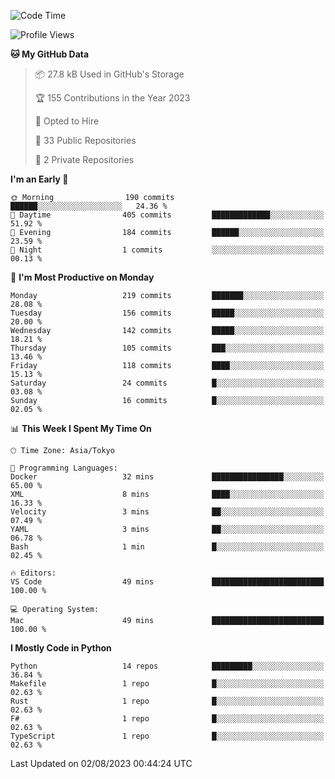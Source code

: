<!--START_SECTION:waka-->
![Code Time](http://img.shields.io/badge/Code%20Time-697%20hrs%2052%20mins-blue)

![Profile Views](http://img.shields.io/badge/Profile%20Views-0-blue)

**🐱 My GitHub Data** 

> 📦 27.8 kB Used in GitHub's Storage 
 > 
> 🏆 155 Contributions in the Year 2023
 > 
> 💼 Opted to Hire
 > 
> 📜 33 Public Repositories 
 > 
> 🔑 2 Private Repositories 
 > 
**I'm an Early 🐤** 

```text
🌞 Morning                190 commits         ██████░░░░░░░░░░░░░░░░░░░   24.36 % 
🌆 Daytime                405 commits         █████████████░░░░░░░░░░░░   51.92 % 
🌃 Evening                184 commits         ██████░░░░░░░░░░░░░░░░░░░   23.59 % 
🌙 Night                  1 commits           ░░░░░░░░░░░░░░░░░░░░░░░░░   00.13 % 
```
📅 **I'm Most Productive on Monday** 

```text
Monday                   219 commits         ███████░░░░░░░░░░░░░░░░░░   28.08 % 
Tuesday                  156 commits         █████░░░░░░░░░░░░░░░░░░░░   20.00 % 
Wednesday                142 commits         █████░░░░░░░░░░░░░░░░░░░░   18.21 % 
Thursday                 105 commits         ███░░░░░░░░░░░░░░░░░░░░░░   13.46 % 
Friday                   118 commits         ████░░░░░░░░░░░░░░░░░░░░░   15.13 % 
Saturday                 24 commits          █░░░░░░░░░░░░░░░░░░░░░░░░   03.08 % 
Sunday                   16 commits          █░░░░░░░░░░░░░░░░░░░░░░░░   02.05 % 
```


📊 **This Week I Spent My Time On** 

```text
🕑︎ Time Zone: Asia/Tokyo

💬 Programming Languages: 
Docker                   32 mins             ████████████████░░░░░░░░░   65.00 % 
XML                      8 mins              ████░░░░░░░░░░░░░░░░░░░░░   16.33 % 
Velocity                 3 mins              ██░░░░░░░░░░░░░░░░░░░░░░░   07.49 % 
YAML                     3 mins              ██░░░░░░░░░░░░░░░░░░░░░░░   06.78 % 
Bash                     1 min               █░░░░░░░░░░░░░░░░░░░░░░░░   02.45 % 

🔥 Editors: 
VS Code                  49 mins             █████████████████████████   100.00 % 

💻 Operating System: 
Mac                      49 mins             █████████████████████████   100.00 % 
```

**I Mostly Code in Python** 

```text
Python                   14 repos            █████████░░░░░░░░░░░░░░░░   36.84 % 
Makefile                 1 repo              █░░░░░░░░░░░░░░░░░░░░░░░░   02.63 % 
Rust                     1 repo              █░░░░░░░░░░░░░░░░░░░░░░░░   02.63 % 
F#                       1 repo              █░░░░░░░░░░░░░░░░░░░░░░░░   02.63 % 
TypeScript               1 repo              █░░░░░░░░░░░░░░░░░░░░░░░░   02.63 % 
```




 Last Updated on 02/08/2023 00:44:24 UTC
<!--END_SECTION:waka-->
